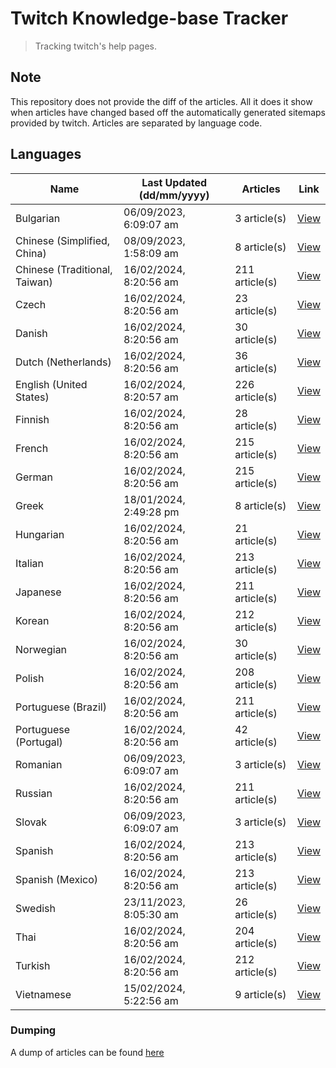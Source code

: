 # Twitch Knowledge-base Tracker
> Tracking twitch's help pages. 

## Note
This repository does not provide the diff of the articles. All it does it show when articles have changed based
off the automatically generated sitemaps provided by twitch. Articles are separated by language code.

## Languages

| Name                          | Last Updated (dd/mm/yyyy) | Articles       | Link                   |
|-------------------------------|---------------------------|----------------|------------------------|
| Bulgarian                     | 06/09/2023, 6:09:07 am    | 3 article(s)   | [View](docs/bg.md)     |
| Chinese (Simplified, China)   | 08/09/2023, 1:58:09 am    | 8 article(s)   | [View](docs/zh_CN.md)  |
| Chinese (Traditional, Taiwan) | 16/02/2024, 8:20:56 am    | 211 article(s) | [View](docs/zh_TW.md)  |
| Czech                         | 16/02/2024, 8:20:56 am    | 23 article(s)  | [View](docs/cs.md)     |
| Danish                        | 16/02/2024, 8:20:56 am    | 30 article(s)  | [View](docs/da.md)     |
| Dutch (Netherlands)           | 16/02/2024, 8:20:56 am    | 36 article(s)  | [View](docs/nl_NL.md)  |
| English (United States)       | 16/02/2024, 8:20:57 am    | 226 article(s) | [View](docs/en_US.md)  |
| Finnish                       | 16/02/2024, 8:20:56 am    | 28 article(s)  | [View](docs/fi.md)     |
| French                        | 16/02/2024, 8:20:56 am    | 215 article(s) | [View](docs/fr.md)     |
| German                        | 16/02/2024, 8:20:56 am    | 215 article(s) | [View](docs/de.md)     |
| Greek                         | 18/01/2024, 2:49:28 pm    | 8 article(s)   | [View](docs/el.md)     |
| Hungarian                     | 16/02/2024, 8:20:56 am    | 21 article(s)  | [View](docs/hu.md)     |
| Italian                       | 16/02/2024, 8:20:56 am    | 213 article(s) | [View](docs/it.md)     |
| Japanese                      | 16/02/2024, 8:20:56 am    | 211 article(s) | [View](docs/ja.md)     |
| Korean                        | 16/02/2024, 8:20:56 am    | 212 article(s) | [View](docs/ko.md)     |
| Norwegian                     | 16/02/2024, 8:20:56 am    | 30 article(s)  | [View](docs/no.md)     |
| Polish                        | 16/02/2024, 8:20:56 am    | 208 article(s) | [View](docs/pl.md)     |
| Portuguese (Brazil)           | 16/02/2024, 8:20:56 am    | 211 article(s) | [View](docs/pt_BR.md)  |
| Portuguese (Portugal)         | 16/02/2024, 8:20:56 am    | 42 article(s)  | [View](docs/pt_PT.md)  |
| Romanian                      | 06/09/2023, 6:09:07 am    | 3 article(s)   | [View](docs/ro.md)     |
| Russian                       | 16/02/2024, 8:20:56 am    | 211 article(s) | [View](docs/ru.md)     |
| Slovak                        | 06/09/2023, 6:09:07 am    | 3 article(s)   | [View](docs/sk.md)     |
| Spanish                       | 16/02/2024, 8:20:56 am    | 213 article(s) | [View](docs/es.md)     |
| Spanish (Mexico)              | 16/02/2024, 8:20:56 am    | 213 article(s) | [View](docs/es_MX.md)  |
| Swedish                       | 23/11/2023, 8:05:30 am    | 26 article(s)  | [View](docs/sv.md)     |
| Thai                          | 16/02/2024, 8:20:56 am    | 204 article(s) | [View](docs/th.md)     |
| Turkish                       | 16/02/2024, 8:20:56 am    | 212 article(s) | [View](docs/tr.md)     |
| Vietnamese                    | 15/02/2024, 5:22:56 am    | 9 article(s)   | [View](docs/vi.md)     |

### Dumping
A dump of articles can be found [here](docs/RAW.md)